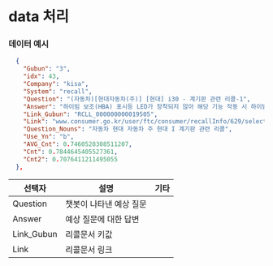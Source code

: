 # data 처리

### 데이터 예시
```json
  {
    "Gubun": "3",
    "idx": 43,
    "Company": "kisa",
    "System": "recall",
    "Question": "(자동차)[현대자동차(주)] [현대] i30 - 계기판 관련 리콜-1",
    "Answer": "하이빔 보조(HBA) 표시등 LED가 장착되지 않아 해당 기능 작동 시 하이빔 보조 기능은 정상 작동하나 하이빔 보조 표시등이 계기판 내 점등되지 않을 수 있는 가능성에 따른 리콜 (안전기준 제38조 부적합)",
    "Link_Gubun": "RCLL_000000000019505", 
    "Link": "www.consumer.go.kr/user/ftc/consumer/recallInfo/629/selectRecallInfoInternalDetail.do?recallSn=RCLL_000000000019505",
    "Question_Nouns": "자동차 현대 자동차 주 현대 I 계기판 관련 리콜",
    "Use_Yn": "b",
    "AVG_Cnt": 0.7460528308511207,
    "Cnt": 0.7844645405527361,
    "Cnt2": 0.7076411211495055
  },
```

| 선택자   | 설명                    | 기타 |
| -------- | ----------------------- | ---- |
| Question | 챗봇이 나타낸 예상 질문 |      |
| Answer   | 예상 질문에 대한 답변   |      |
|  Link_Gubun        |리콜문서 키값                |      |
|  Link        |리콜문서 링크                |      |

